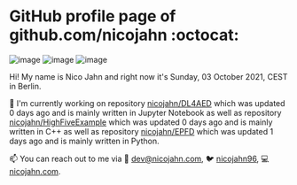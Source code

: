 # GitHub profile page of <!-- github -->github.com/nicojahn<!-- github --> :octocat:

![image](https://img.shields.io/badge/in%20progress%20since-aug.%201996-blue?style=flat) ![image](https://img.shields.io/badge/runs%20on-caffeine-brown?style=flat&logo=buy-me-a-coffee&logoColor=brown) ![image](https://img.shields.io/badge/homepage-blank-white?style=flat&?link=https://nicojahn.com&link=https://nicojahn.com)

Hi! My name is <!-- name -->Nico Jahn<!-- name --> and right now it's <!-- date -->Sunday, 03 October 2021, CEST<!-- date --> in <!-- city -->Berlin<!-- city -->.

🔭 I'm currently working on <!-- projects -->repository [nicojahn/DL4AED](https://github.com/nicojahn/DL4AED) which was updated 0 days ago and is mainly written in Jupyter Notebook as well as repository [nicojahn/HighFiveExample](https://github.com/nicojahn/HighFiveExample) which was updated 0 days ago and is mainly written in C++ as well as repository [nicojahn/EPFD](https://github.com/nicojahn/EPFD) which was updated 1 days ago and is mainly written in Python<!-- projects -->.

📫 You can reach out to me via <!-- contact -->:email: dev@nicojahn.com, :bird: [nicojahn96](https://twitter.com/nicojahn96), :computer: [nicojahn.com](https://nicojahn.com)<!-- contact -->.
